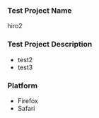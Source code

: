 ### Test Project Name
hiro2

### Test Project Description
- test2
- test3

### Platform
- Firefox
- Safari

